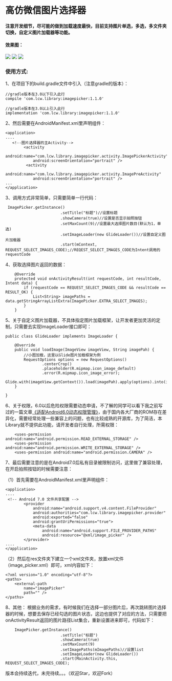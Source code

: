 # 高仿微信图片选择器

#### 注意开发细节，尽可能的做到加载速度最快，目前支持图片单选，多选，多文件夹切换，自定义图片加载器等功能。

#### 效果图：
![](https://github.com/Lichenwei-Dev/ImagePicker/blob/master/screenshot/Screenshot1.png)
![](https://github.com/Lichenwei-Dev/ImagePicker/blob/master/screenshot/Screenshot2.png)
![](https://github.com/Lichenwei-Dev/ImagePicker/blob/master/screenshot/Screenshot3.png)


### 使用方式:
1、在项目下的build.gradle文件中引入（注意gradle的版本）：
```
//gradle版本在3.0以下引入此行
compile 'com.lcw.library:imagepicker:1.1.0'

//gradle版本在3.0以上引入此行
implementation 'com.lcw.library:imagepicker:1.1.0'
```

2、然后需要在AndroidManifest.xml里声明组件：
```
<application>
....
   <!--图片选择器的主Activity-->
        <activity
            android:name="com.lcw.library.imagepicker.activity.ImagePickerActivity"
            android:screenOrientation="portrait" />
         <activity
            android:name="com.lcw.library.imagepicker.activity.ImagePreActivity"
            android:screenOrientation="portrait" />
...
</application>

```


3、调用方式非常简单，只需要简单一行代码：
```
 ImagePicker.getInstance()
                        .setTitle("标题")//设置标题
                        .showCamera(true)//设置是否显示拍照按钮
                        .setMaxCount(9)//设置最大选择图片数目(默认为1，单选)
                        .setImageLoader(new GlideLoader())//设置自定义图片加载器
                        .start(mContext, REQUEST_SELECT_IMAGES_CODE);//REQEST_SELECT_IMAGES_CODE为Intent调用的requestCode
```

4、获取选择图片返回的数据：
```
    @Override
    protected void onActivityResult(int requestCode, int resultCode, Intent data) {
        if (requestCode == REQUEST_SELECT_IMAGES_CODE && resultCode == RESULT_OK) {
            List<String> imagePaths = data.getStringArrayListExtra(ImagePicker.EXTRA_SELECT_IMAGES);
        }
    }
```

5、关于自定义图片加载器，不具体指定图片加载框架，让开发者更加灵活的定制，只需要去实现ImageLoader接口即可：
```
public class GlideLoader implements ImageLoader {

    @Override
    public void loadImage(ImageView imageView, String imagePah) {
        //小图加载，这里以Glide图片加载框架为例
        RequestOptions options = new RequestOptions()
                .centerCrop()
                .placeholder(R.mipmap.icon_image_default)
                .error(R.mipmap.icon_image_error);
        Glide.with(imageView.getContext()).load(imagePah).apply(options).into(imageView);
    }

}
```

6、关于权限，6.0以后危险权限需要动态申请，不了解的同学可以看下我之前写过的一篇文章[《适配Android6.0动态权限管理》](https://www.jianshu.com/p/a37f4827079a)，由于国内各大厂商的ROM存在差异化，需要经常处理一些兼容上的问题，也有比较成熟的开源库，为了简洁，本Library就不提供此功能，请开发者自行处理，所需权限：
```
    <uses-permission android:name="android.permission.READ_EXTERNAL_STORAGE" />
    <uses-permission android:name="android.permission.WRITE_EXTERNAL_STORAGE" />
    <uses-permission android:name="android.permission.CAMERA" />
```

7、最后需要注意的是在Android7.0后私有目录被限制访问，这里做了兼容处理，在开启拍照按钮的时候需要注意：

（1）首先需要在AndroidManifest.xml里声明组件：
```
<application>
....
 <!-- Android 7.0 文件共享配置 -->
        <provider
            android:name="android.support.v4.content.FileProvider"
            android:authorities="com.lcw.library.imagepicker.provider"
            android:exported="false"
            android:grantUriPermissions="true">
            <meta-data
                android:name="android.support.FILE_PROVIDER_PATHS"
                android:resource="@xml/image_picker" />
        </provider>
....
</application>
```
（2）然后在res文件夹下建立一个xml文件夹，放置xml文件（image_picker.xml）即可，xml内容如下：
```
<?xml version="1.0" encoding="utf-8"?>
<paths>
    <external-path
        name="imagePicker"
        path="" />
</paths>
```

8、其他：
根据业务的需求，有时候我们在选择一部分图片后，再次跳转图片选择器的时候，想要去保存已经勾选的图片状态，这边也提供了对应的方法，只需要把onActivityResult返回的图片路径List集合，重新设置进来即可，代码如下：
```
    ImagePicker.getInstance()
                        .setTitle("标题")
                        .showCamera(true)
                        .setMaxCount(9)
                        .setImagePaths(mImagePaths)//设置list
                        .setImageLoader(new GlideLoader())
                        .start(MainActivity.this, REQUEST_SELECT_IMAGES_CODE);
 ```



版本会持续迭代，未完待续。。。（欢迎Star，欢迎Fork）

 

